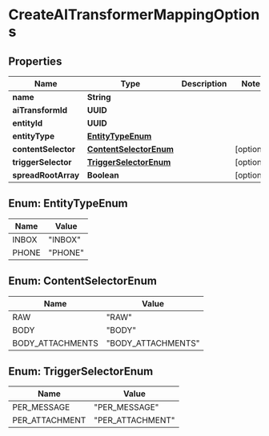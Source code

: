 

# CreateAITransformerMappingOptions


## Properties

| Name | Type | Description | Notes |
|------------ | ------------- | ------------- | -------------|
|**name** | **String** |  |  |
|**aiTransformId** | **UUID** |  |  |
|**entityId** | **UUID** |  |  |
|**entityType** | [**EntityTypeEnum**](#EntityTypeEnum) |  |  |
|**contentSelector** | [**ContentSelectorEnum**](#ContentSelectorEnum) |  |  [optional] |
|**triggerSelector** | [**TriggerSelectorEnum**](#TriggerSelectorEnum) |  |  [optional] |
|**spreadRootArray** | **Boolean** |  |  [optional] |



## Enum: EntityTypeEnum

| Name | Value |
|---- | -----|
| INBOX | &quot;INBOX&quot; |
| PHONE | &quot;PHONE&quot; |



## Enum: ContentSelectorEnum

| Name | Value |
|---- | -----|
| RAW | &quot;RAW&quot; |
| BODY | &quot;BODY&quot; |
| BODY_ATTACHMENTS | &quot;BODY_ATTACHMENTS&quot; |



## Enum: TriggerSelectorEnum

| Name | Value |
|---- | -----|
| PER_MESSAGE | &quot;PER_MESSAGE&quot; |
| PER_ATTACHMENT | &quot;PER_ATTACHMENT&quot; |



